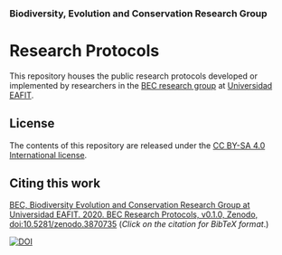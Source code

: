 ### Biodiversity, Evolution and Conservation Research Group

# Research Protocols

This repository houses the public research protocols developed or implemented by researchers in the [BEC research group](http://www.eafit.edu.co/investigacion/grupos/bec/Paginas/inicio.aspx) at [Universidad EAFIT](https://www.eafit.edu.co).

## License

The contents of this repository are released under the [CC BY-SA 4.0 International license](https://creativecommons.org/licenses/by-sa/4.0/legalcode).

## Citing this work

[BEC, Biodiversity Evolution and Conservation Research Group at Universidad EAFIT. 2020. BEC Research Protocols, v0.1.0, Zenodo, doi:10.5281/zenodo.3870735](protocols/BEC-ResearchProtocols.bib) (*Click on the citation for BibTeX format*.) 

[![DOI](https://zenodo.org/badge/268137818.svg)](https://zenodo.org/badge/latestdoi/268137818)
